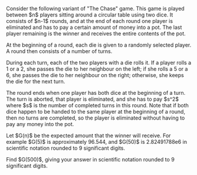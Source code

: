 <p>Consider the following variant of "The Chase" game. This game is played between $n$ players sitting around a circular table using two dice. It consists of $n-1$ rounds, and at the end of each round one player is eliminated and has to pay a certain amount of money into a pot. The last player remaining is the winner and receives the entire contents of the pot.</p>

<p>At the beginning of a round, each die is given to a randomly selected player. A round then consists of a number of turns.</p>

<p>During each turn, each of the two players with a die rolls it. If a player rolls a 1 or a 2, she passes the die to her neighbour on the left; if she rolls a 5 or a 6, she passes the die to her neighbour on the right; otherwise, she keeps the die for the next turn.</p>

<p>The round ends when one player has both dice at the beginning of a turn. The turn is aborted, that player is eliminated, and she has to pay $s^2$ where $s$ is the number of completed turns in this round. Note that if both dice happen to be handed to the same player at the beginning of a round, then no turns are completed, so the player is eliminated without having to pay any money into the pot.</p>

<p>Let $G(n)$ be the expected amount that the winner will receive. For example $G(5)$ is approximately 96.544, and $G(50)$ is 2.82491788e6 in scientific notation rounded to 9 significant digits.</p>

<p>Find $G(500)$, giving your answer in scientific notation rounded to 9 significant digits.</p>
